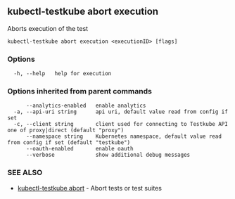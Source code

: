 ## kubectl-testkube abort execution

Aborts execution of the test

```
kubectl-testkube abort execution <executionID> [flags]
```

### Options

```
  -h, --help   help for execution
```

### Options inherited from parent commands

```
      --analytics-enabled   enable analytics
  -a, --api-uri string      api uri, default value read from config if set
  -c, --client string       client used for connecting to Testkube API one of proxy|direct (default "proxy")
      --namespace string    Kubernetes namespace, default value read from config if set (default "testkube")
      --oauth-enabled       enable oauth
      --verbose             show additional debug messages
```

### SEE ALSO

* [kubectl-testkube abort](kubectl-testkube_abort.md)	 - Abort tests or test suites

